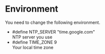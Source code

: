 # Environment
You need to change the following environment.

- #define NTP_SERVER      "time.google.com"   
NTP server you use   
- #define TIME_ZONE       9   
Your local time zone   

